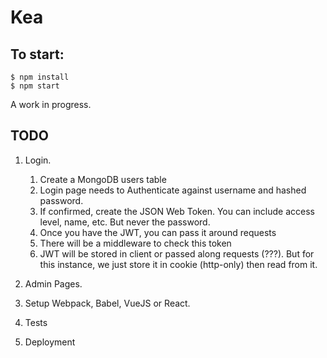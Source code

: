 # Kea

## To start:

```
$ npm install
$ npm start
```

A work in progress.

## TODO

1. Login.
   1. Create a MongoDB users table
   1. Login page needs to Authenticate against username and hashed password.
   1. If confirmed, create the JSON Web Token. You can include access level, name, etc. But never the password.
   1. Once you have the JWT, you can pass it around requests
   1. There will be a middleware to check this token
   1. JWT will be stored in client or passed along requests (???). But for this instance, we just store it in cookie (http-only) then read from it.

1. Admin Pages.
1. Setup Webpack, Babel, VueJS or React.
1. Tests
1. Deployment
